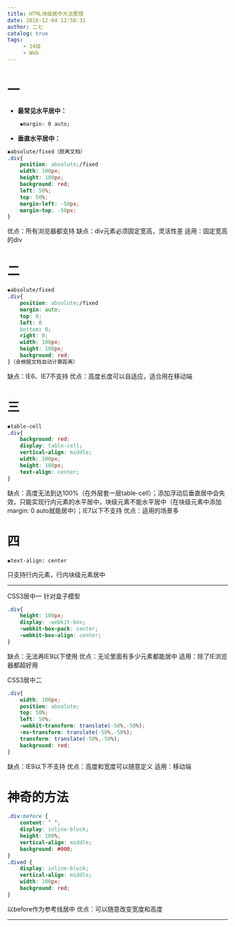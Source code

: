```yaml
---
title: HTML块级居中大法整理
date: 2016-12-04 12:50:31
author: 二七
catalog: true
tags:
     - 14级
     - Web
---
```


# 一
* **最常见水平居中：**
```css
	◆margin: 0 auto;
```

* **垂直水平居中：**
```css
◆absolute/fixed（脱离文档）
.div{
	position: absolute;/fixed
	width: 100px;
	height: 100px;
	background: red;
	left: 50%;
	top: 50%;
	margin-left: -50px;
	margin-top: -50px;
}
```

优点：所有浏览器都支持
缺点：div元素必须固定宽高，灵活性差
适用：固定宽高的div

# 二
```css
◆absolute/fixed
.div{
	position: absolute;/fixed
	margin: auto;
	top: 0;
	left: 0
	bottom: 0;
	right: 0;
	width: 100px;
	height: 100px;
	background: red;
}（会根据文档自动计算距离）
```

缺点：IE6、IE7不支持
优点：高度长度可以自适应，适合用在移动端

# 三

```css
◆table-cell
.div{
	background: red;
	display: table-cell;
	vertical-align: middle;
	width: 100px;
	height: 100px;
	text-align: center;
}
```

缺点：高度无法到达100%（在外层套一层table-cell）；添加浮动后垂直居中会失效，只能实现行内元素的水平居中，块级元素不能水平居中（在块级元素中添加 margin: 0 auto就能居中）；IE7以下不支持
优点：适用的场景多

# 四
```
◆text-align: center
```
只支持行内元素，行内块级元素居中

***

CSS3居中一
针对盒子模型
```css
.div{
	height: 100px;
	display: -webkit-box;
	-webkit-box-pack: center;
	-webkit-box-align: center;
}
```
缺点：无法再IE9以下使用
优点：无论里面有多少元素都能居中
适用：除了IE浏览器都超好用

CSS3居中二
```css
.div{
	width: 100px;
	position: absolute;
	top: 50%;
	left: 50%;
	-webkit-transform: translate(-50%,-50%);
	-ms-transform: translate(-50%,-50%);
	transform: translate(-50%,-50%);
	background: red;
}
```
缺点：IE9以下不支持
优点：高度和宽度可以随意定义
适用：移动端

# 神奇的方法
```css
.div:before {
	content: ‘ ‘;
	display: inline-block;
	height: 100%;
	vertical-align: middle;
	background: #000;
}
.dived {
	display: inline-block;
	vertical-align: middle;
	width: 100px;
	background: red;
}
```

以before作为参考线居中
优点：可以随意改变宽度和高度
***